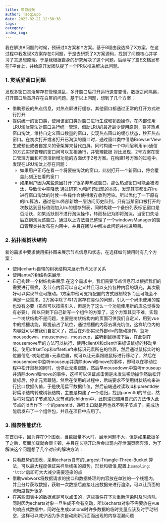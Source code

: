 ```yaml
---
title: 项目经历
author: Taoqiupo
date: 2022-02-21 12:38:38
tags:
category:
index_img:
---
```

我在解决A问题的时候，预研过X方案和Y方案。基于B理由我选择了X方案，在这过程中我发现X方案存在C问题，于是去研究了X方案源码，找到了问题核心并学习了其思想原理。于是我根据自身的研究解决了这个问题，后续写了篇E文档发布在F平台上，并给原开发团队提了一个PR以推进解决此问题。
### 1. 灵活屏窗口问题
发现多窗口灵活屏存在管理混乱，多开窗口后打开运行速度变慢，数据之间隔离，打开窗口后首屏存在白屏的问题。基于以上问题，想到了几个方案：
+  借助预设的热点信息，对热点屏进行缓存，其他窗口都通过正常的打开方式进行打开
+ 提供统一的窗口类，使用该窗口类对窗口进行生成和销毁操作，在内部使用LRU淘汰算法对窗口进行统一管理，借助LRU的最近最少使用原则，将非热点窗口淘汰，维持自定义窗口数量的窗口，实现热点窗口的缓存状态，秒开热点窗口。在初次打开或者打开已淘汰的窗口时，通过窗口类中借助BrowserView生成预设或者自定义的骨架屏来替代白屏。同时构建一个中间层利用ipc通信的方式实现管理的窗口间可以互相通行，并管理数据
    对比发现，2号方案在窗口管理方面和可灵活新增功能的方面优于2号方案。在构建1号方案的过程中，发现在LRU淘汰上存在问题：
    + 如果用户正巧在看一个将要被淘汰的窗口，此刻打开一个新窗口，将会覆盖此刻正在看的窗口
    + 如果用户因为某些原因打开了很多非热点窗口，那么热点窗口可能会被淘汰，导致命中率降低
    通过研究lru和问题出现的本质，发现其实都出在lru进行窗口淘汰的时候一些操作会使得缓存收到污染。所以优化了一下原有的lru算法，通过在lru外部新增一层访问历史队列，只有当某窗口被打开的次数达到目标值则加入lru的缓存列表，同时构建一个备份列表标记窗口是否活跃，如果活跃则不进行淘汰操作，转而标记为即将淘汰，当窗口失活后立刻淘汰该窗口。通过以上方法自己整理了一个windowsManager的窗口管理类并发布在内网中，并且在团队中解决此问题并推进项目。
### 2. 拓扑图树状结构
新的需求中要求使用拓扑图来展示节点信息和状态，在选择如何使用时有几个方案：
+ 使用echarts自带的树状结构来展示节点父子关系
+ 使用antv的树结构来展示
+ 自己构建一个树结构来展示
在这个需求中，我们需要节点信息可以根据我们的需要进行替换，及节点内容可以自定义并且可以支持各种内容的填充，其次最好可以实现节点可拖动。1方案中他可支持配置的方式限制较多而且可能会不满足一些需求，2方案中除了与1方案存在类似的问题，引入一个尚未使用的库也没有必要（虽然可以按需引入，但是为了这么一个功能使用新的库总觉得没有必要），所以只剩下自己新写一个组件的方案了，这个方案其实不难，实现一个树状结构不是问题，主要是树状结构内的页面可供我们自定义，用到vue中的插槽功能，即提前占了坑位，通过插槽的内容去填充坑位，这样坑位内的内容就可以被我们自定义了，然后在外部实现外部div的拖动操作，监听mousedown，mousemove，mouseup，监听到鼠标按下后，在此刻在mousemove里的方法可以执行，使用clientX和clientY来标识鼠标的移动坐标，使用offsetTop和offsetLeft来标识元素所在的位置，然后通过鼠标实时的位置信息-初始位置+元素位置，就可以让元素跟随鼠标进行移动了，然后在mousemove中监听mouseup并清除down和move的事件，即可以在移动过程中松开鼠标的同时，也停止元素跟随，然后早mousedown中监听mouseup并清除down和move的事件，这样可以保证点击但是未发生移动操作然后松开鼠标后，停止元素跟随。然后在使用的过程中，后端要求不使用树状结构来进行接口数据传值，于是使用扁平数据传值，然后前端通过读取id和parentId来将扁平结构转成树状结构，主要是构建了一个递归，找到parentId的节点，然后将对应的子节点加入父节点的children中，此刻递归调用自己的方法传入此节点的id当作下一个的parentId，递归出口就是再也找不到子节点了。完成功能后发布了一个组件包，并且在项目中应用了。
### 3. 图表性能优化
在首页中，因为存在9个图表，当数据量不大时，展示问题不大，但是如果数据多了之后，页面加载就会很卡顿，并且在长期开启后会出现内存泄漏页面奔溃，为了解决这个问题想了几个对应的解决方法：
+ 只看趋势的图表，采用echarts自有的Largest-Triangle-Three-Bucket 算法，可以最大程度保证采样后线条的趋势，形状和极值,配置上`sampling: "lttb"`后即可大大减少需要渲染的点
+ 借助webwork将数据请求的接口和数据处理的内容放在单独的一个线程内，并且分片获取数据，获取一次数据后直接吐出数据来进行渲染，可以让页面的流畅度提升很多
+ 在某些图表中的数据点是可以点击的，这些事件在下次重新渲染时及时清除，同时因为echarts对象一旦生成不会有变动，所以echarts对象不需要放在vue的响应式数据中，同时在生成options时许多数据的临时变量应该及时手动制空，这样可以减少因为多次自动刷新页面而出现的内存泄漏问题